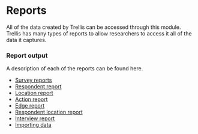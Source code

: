 # Reports
All of the data created by Trellis can be accessed through this module. Trellis has many types of 
reports to allow researchers to access it all of the data it captures.

### Report output
A description of each of the reports can be found here.

- [Survey reports](SurveyReports.md)
- [Respondent report](RespondentReport.md)
- [Location report](LocationReport.md)
- [Action report](ActionReport.md)
- [Edge report](EdgeReport.md)
- [Respondent location report](RespondentLocationReport.md)
- [Interview report](InterviewReport.md)
- [Importing data](Importing.md)
